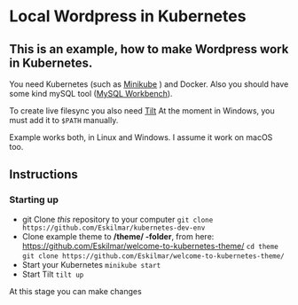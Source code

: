 # Local Wordpress in Kubernetes

This is an example, how to make Wordpress work in Kubernetes.
------

You need Kubernetes (such as [Minikube](https://minikube.sigs.k8s.io/docs/) ) and Docker.
Also you should have some kind mySQL tool ([MySQL Workbench](https://dev.mysql.com/downloads/workbench/)).

To create live filesync you also need [Tilt](https://tilt.dev/)
At the moment in Windows, you must add it to `$PATH` manually.

Example works both, in Linux and Windows. I assume it work on macOS too.

## Instructions

### Starting up
  * git Clone *this* repository to your computer
    `git clone https://github.com/Eskilmar/kubernetes-dev-env`
  * Clone example theme to **/theme/ -folder**, from here: https://github.com/Eskilmar/welcome-to-kubernetes-theme/
    `cd theme`
    `git clone https://github.com/Eskilmar/welcome-to-kubernetes-theme/`
  * Start your Kubernetes 
    `minikube start`
  * Start Tilt 
    `tilt up`
    

At this stage you can make changes 
